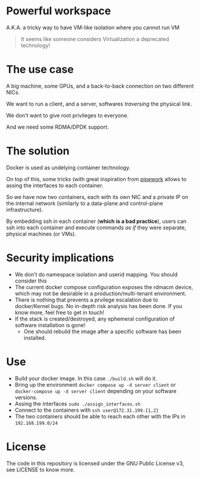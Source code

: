 # Powerful workspace

A.K.A. a tricky way to have VM-like isolation where you cannot run VM

> It seems like someone considers Virtualization a deprecated technology!

# The use case

A big machine, some GPUs, and a back-to-back connection on two different NICs.

We want to run a client, and a server, softwares _traversing_ the physical link.

We don't want to give root privileges to everyone.

And we need some RDMA/DPDK support.

# The solution

Docker is used as undelying container technology.

On top of this, some tricks (with great inspiration from [pipework](https://github.com/jpetazzo/pipework) allows to assing the interfaces to each container.

So we have now two containers, each with its own NIC and a private IP on the internal network (similarly to a data-plane and control-plane infrastructure).

By embedding ssh in each container (**which is a bad practice**), users can ssh into each container and execute commands _as if_ they were separate, physical machines (or VMs).

# Security implications

- We don't do namespace isolation and userid mapping. You should consider this
- The current docker compose configuration exposes the rdmacm device, which may not be desirable in a production/multi-tenant environment.
- There is nothing that prevents a prvilege escalation due to docker/Kernel bugs. No in-depth risk analysis has been done. If you know more, feel free to get in touch!
- If the stack is created/destroyed, any ephemeral configuration of software installation is gone!
	* One should rebuild the image after a specific software has been installed.


# Use

- Build your docker image. In this case `./build.sh` will do it.
- Bring up the environment `docker compose up -d server client` or `docker-compose up -d server client` depending on your software versions.
- Assing the interfaces `sudo ./assign_interfaces.sh`
- Connect to the containers with `ssh user@172.31.199.{1,2}`
- The two containers should be able to reach each other with the IPs in `192.168.199.0/24`

# License


The code in this repository is licensed under the GNU Public License v3, see LICENSE to know more.
